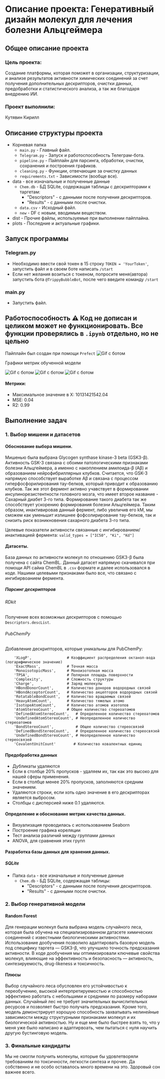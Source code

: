 # Описание проекта: Генеративный дизайн молекул для лечения болезни Альцгеймера
## Общее описание проекта
### Цель проекта:
Создание платформы, которая поможет в организации, структуризации, и анализе результатов активности химических соединений
за счет получения дополнительных дескрипторов, очистки данных, предобработки и статистического анализа, а так же благодаря внедрению ИИ.
### Проект выполнили:
Кутявин Кирилл
## Описание структуры проекта
- Корневая папка
  - `main.py` - Главный файл.
  - `Telegram.py` - Запуск и работоспособность Телеграм-бота.
  - `pipeline.py` - Пайплайн для парсинга, обработки, очистки, сохранения и построения графиков.
  - `cleaning.py` - Функции, отвечающие за очистку данных
  - `requirements.txt` - Зависимости (вообще все).
- data - все изначальные и полученные данные
  - `Chem.db` - БД SQLite, содержащая таблицы с дескрипторами к таргетам:
      - "Descriptors" - с данными после получения дескрипторов.
      - "Results" - с данными после очистки.
  - `data.csv` - Исходный файл.
  - `new` - DF с новым, вводимым веществом.
- dist - Прочие файлы, используемые при выполнении пайплайна.
- plots - Последние и актуальные графики.


## Запуск программы
### Telegram.py
- Необходимо ввести свой токен в 15 строку `TOKEN = 'YourToken'`, запустить файл и в своем боте написать ```/start```
- Если нет желания возиться с токеном, попросите меня(автора) запустить бота `@TrippyBubbleBot`, после чего введите команду `/start`
### main.py
- Запустить файл.

## Работоспособность ⚠️ Код не дописан и целиком может не функционировать. Все функции проверялись в `.ipynb` отдельно, но не цельно
Пайплайн был создан при помощи `Prefect`
<img alt="Gif с ботом" src="dist/Screen Recording 2025-01-14 at 18.39.29.gif"/>

Графики метрик обученной модели

![Gif с ботом](plots/parity_plot.jpg)
![Gif с ботом](plots/residuals_histogram.jpg)
![Gif с ботом](plots/residuals_plot.jpg)

#### Метрики: 
- Максимальное значение в X: 10131421542.04
- MSE: 0.04
- R2: 0.99

## Выполнение задач


### 1. Выбор мишени и датасетов
#### Обоснование выбора мишени.
Мишенью была выбрана Glycogen synthase kinase-3 beta (GSK3-β). Активность GSK-3 связана с обоими патологическими признаками болезни Альцгеймера, а именно с накоплением амилоида-β (Aβ) и образованием нейрофибриллярных клубков. Считается, что GSK-3 напрямую способствует выработке Aβ и связана с процессом гиперфосфорилирования тау-белков, который приводит к образованию клубков.
Так же этот фермент активно учавствует в формировании инсулинорезистентности головного мозга, что имеет второе название - Сахарный диабет 3-го типа. Формирование такого диабета так же способствует ускорению формирования болезни Альцгеймера.
Таким образом, инактивировав данный фермент, либо увеличив его kM, мы сможем как уменьшит излишнее фофсолирирование тау-белков, так и снизить риск возникновения сахарного диабета 3-го типа.

Целевые показатели активности связанные с ингибированием/инактивацией фермента: ```valid_types = ["IC50", "Ki", "Kd"]```
#### Датасеты.
База данных по активности молекул по отношению GSK3-β была получена с сайта ChemBL. Данный датасет напрямую скачивался при помощи API сайиа ChemBL в `.csv` формате и далее использовался в коде. Нашими целевыми признаками было все, что связано с ингибирвоанием фермента.

##### Парсинг дескрипторов
###### RDkit
Получение всех возможных дескрипторов с помощью ```Descriptors.descList```.
###### PubChemPy
Добавление дескрипторов, которые уникальны для PubChemPy:
``` 
    'XLogP',                # Коэффициент распределения октанол-вода (логарифмическое значение)
    'ExactMass',            # Точная масса
    'MonoisotopicMass',     # Моноизотопная масса
    'TPSA',                 # Полярная площадь поверхности
    'Complexity',           # Сложность структуры
    'Charge',               # Заряд молекулы
    'HBondDonorCount',      # Количество доноров водородных связей
    'HBondAcceptorCount',   # Количество акцепторов водородных связей
    'RotatableBondCount',   # Количество вращаемых связей
    'HeavyAtomCount',       # Количество тяжелых атомо
    'IsotopeAtomCount',     # Количество атомов изотопов
    'AtomStereoCount',      # Общее количество стереоатомов
    'DefinedAtomStereoCount',   # Определенное количество стереоатомов
    'UndefinedAtomStereoCount', # Неопределенное количество стереоатомов
    'BondStereoCount',          # Общее количество стереосвязей
    'DefinedBondStereoCount',   # Определенное количество стереосвязей
    'UndefinedBondStereoCount', # Неопределенное количество стереосвязей
    'CovalentUnitCount'        # Количество ковалентных единиц
```

#### Предобработка данных
- Дубликаты удаляются
- Если в столбце 20% пропусков - удаляем их, так как это высоко для нашей сферы применения.
- Если в столбце менее 20% пропусков, заполняются средним значением.
- Удаляются строки, если хоть одно значение в его дескрипторах является выбросом.
- Столбцы с дисперсией ниже 0.1 удаляются.

#### Определение и обоснование метрик качества данных.
- Визуализация проводилась с использованием Seaborn
- Построение графика кореляции
- Тест анализа различий между группами данных
- ANOVA, для сравнения этих групп


#### Разработка базы данных для хранения данных.
##### SQLite
- Папка `data` - все изначальные и полученные данные
  - `Chem.db` - БД SQLite, содержащая таблицы:
      - "Descriptors" - с данными после получения дескрипторов.
      - "Results" - с данными после очистки.

  
### 2. Выбор генеративной модели

#### Random Forest
Для генерации молекул была выбрана модель случайного леса, которая была обучена на специализированном датасете химических соединений с известными биологическими активностями. Использование дообучения позволило адаптировать базовую модель под специфику таргета — GSK3-β, что улучшило точность предсказания активности. В ходе дообучения мы оптимизировали ключевые свойства молекул, влияющие на эффективность и безопасность — активность, синтезируемость, drug-likeness и токсичность.

#### Плюсы
Выбор случайного леса обусловлен его устойчивостью к переобучению, высокой интерпретируемостью и способностью эффективно работать с небольшими и средними по размеру наборами данных.
Случайный лес не требует значительных вычислительных ресурсов и позволяет быстро получать предсказания. Кроме того, модель демонстрирует хорошую способность захватывать нелинейные зависимости между структурными признаками молекул и их биологической активностью. Ну и еще мне было быстрее взять то, что у меня уже было написано и адаптирвоать, чем пытаться с нуля научить другую бустинговую модель.

### 3. Финальные кандидаты
Мы не смогли получить молекулы, которые бы удовлетворяли требованиям по токсичности, легкости синтеза и прочее. Да собственно и не особо оставалось много времени на это. Здоровый сон важнее всего.